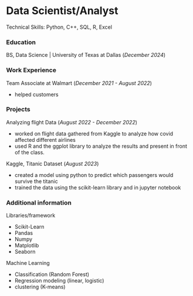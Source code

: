 # Data Scientist/Analyst

Technical Skills: Python, C++, SQL, R, Excel

### Education
BS, Data Science | University of Texas at Dallas (_December 2024_)

### Work Experience
Team Associate at Walmart (_December 2021 - August 2022_)
- helped customers

### Projects
Analyzing flight Data (_August 2022 - December 2022_)
- worked on flight data gathered from Kaggle to analyze how covid affected different airlines
- used R and the ggplot library to analyze the results and present in front of the class.

Kaggle, Titanic Dataset (_August 2023_)
- created a model using python to predict which passengers would survive the titanic
- trained the data using the scikit-learn library and in jupyter notebook

### Additional information
Libraries/framework
- Scikit-Learn
- Pandas
- Numpy
- Matplotlib
- Seaborn

Machine Learning
- Classification (Random Forest)
- Regression modeling (linear, logistic)
- clustering (K-means)
 
